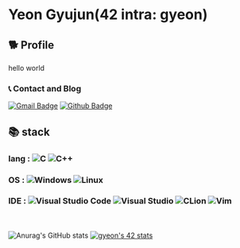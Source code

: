 # Yeon Gyujun(42 intra: gyeon)
## 🐕 Profile
hello world
### 📞 Contact and Blog
[![Gmail Badge](https://img.shields.io/badge/Gmail-D14836?style=for-the-badge&logo=gmail&logoColor=white&link=mailto:42.4.gyeon@gmail.com)](mailto:42.4.gyeon@gmail.com)  [![Github Badge](https://img.shields.io/badge/GitHub-100000?style=for-the-badge&logo=github&logoColor=white&link=https://gyujun9403.github.io/)](https://gyujun9403.github.io/)
  
## 📚 stack
### lang : ![C](https://img.shields.io/badge/C-00599C?style=for-the-badge&logo=c&logoColor=white) ![C++](https://img.shields.io/badge/C%2B%2B-00599C?style=for-the-badge&logo=c%2B%2B&logoColor=white)

### OS : ![Windows](https://img.shields.io/badge/Windows-0078D6?style=for-the-badge&logo=windows&logoColor=white) ![Linux](https://img.shields.io/badge/Ubuntu-E95420?style=for-the-badge&logo=ubuntu&logoColor=white)
### IDE : ![Visual Studio Code](https://img.shields.io/badge/Visual%20Studio%20Code-0078d7.svg?style=for-the-badge&logo=visual-studio-code&logoColor=white) ![Visual Studio](https://img.shields.io/badge/Visual%20Studio-5C2D91.svg?style=for-the-badge&logo=visual-studio&logoColor=white) ![CLion](https://img.shields.io/badge/CLion-black?style=for-the-badge&logo=clion&logoColor=white) ![Vim](https://img.shields.io/badge/VIM-%2311AB00.svg?style=for-the-badge&logo=vim&logoColor=white)
 <br/><br/>
![Anurag's GitHub stats](https://github-readme-stats.vercel.app/api?username=gyujun9403&show_icons=true&theme=gruvbox)
[![gyeon's 42 stats](https://badge42.vercel.app/api/v2/cl1pt15j0000609ml6bjg9zdn/stats?cursusId=21&coalitionId=87)](https://github.com/JaeSeoKim/badge42)
</div>
